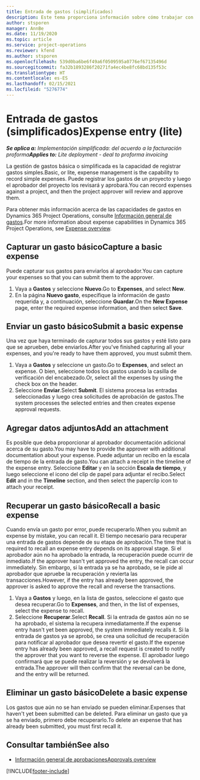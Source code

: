 ```yaml
---
title: Entrada de gastos (simplificados)
description: Este tema proporciona información sobre cómo trabajar con la entrada de gastos en una implementación simplificada.
author: stsporen
manager: AnnBe
ms.date: 11/19/2020
ms.topic: article
ms.service: project-operations
ms.reviewer: kfend
ms.author: stsporen
ms.openlocfilehash: 539d0ba6be6f49a6f0509595a0776ef67135496d
ms.sourcegitcommit: fa32b1893286f20271fa4ec4be8fc68bd135f53c
ms.translationtype: HT
ms.contentlocale: es-ES
ms.lasthandoff: 02/15/2021
ms.locfileid: "5276774"
---
```

# <a name="expense-entry-lite"></a><span data-ttu-id="a5ff3-103">Entrada de gastos (simplificados)</span><span class="sxs-lookup"><span data-stu-id="a5ff3-103">Expense entry (lite)</span></span>

<span data-ttu-id="a5ff3-104">_**Se aplica a:** Implementación simplificada: del acuerdo a la facturación proforma_</span><span class="sxs-lookup"><span data-stu-id="a5ff3-104">_**Applies to:** Lite deployment - deal to proforma invoicing_</span></span>

<span data-ttu-id="a5ff3-105">La gestión de gastos básica o simplificada es la capacidad de registrar gastos simples.</span><span class="sxs-lookup"><span data-stu-id="a5ff3-105">Basic, or lite, expense management is the capability to record simple expenses.</span></span> <span data-ttu-id="a5ff3-106">Puede registrar los gastos de un proyecto y luego el aprobador del proyecto los revisará y aprobará.</span><span class="sxs-lookup"><span data-stu-id="a5ff3-106">You can record expenses against a project, and then the project approver will review and approve them.</span></span>

<span data-ttu-id="a5ff3-107">Para obtener más información acerca de las capacidades de gastos en Dynamics 365 Project Operations, consulte [Información general de gastos](expense-overview.md).</span><span class="sxs-lookup"><span data-stu-id="a5ff3-107">For more information about expense capabilities in Dynamics 365 Project Operations, see [Expense overview](expense-overview.md).</span></span>

## <a name="capture-a-basic-expense"></a><span data-ttu-id="a5ff3-108">Capturar un gasto básico</span><span class="sxs-lookup"><span data-stu-id="a5ff3-108">Capture a basic expense</span></span>

<span data-ttu-id="a5ff3-109">Puede capturar sus gastos para enviarlos al aprobador.</span><span class="sxs-lookup"><span data-stu-id="a5ff3-109">You can capture your expenses so that you can submit them to the approver.</span></span>

1. <span data-ttu-id="a5ff3-110">Vaya a **Gastos** y seleccione **Nuevo**.</span><span class="sxs-lookup"><span data-stu-id="a5ff3-110">Go to **Expenses**, and select **New**.</span></span>
2. <span data-ttu-id="a5ff3-111">En la página **Nuevo gasto**, especifique la información de gasto requerida y, a continuación, seleccione **Guardar**.</span><span class="sxs-lookup"><span data-stu-id="a5ff3-111">On the **New Expense** page, enter the required expense information, and then select **Save**.</span></span>

## <a name="submit-a-basic-expense"></a><span data-ttu-id="a5ff3-112">Enviar un gasto básico</span><span class="sxs-lookup"><span data-stu-id="a5ff3-112">Submit a basic expense</span></span>

<span data-ttu-id="a5ff3-113">Una vez que haya terminado de capturar todos sus gastos y esté listo para que se aprueben, debe enviarlos.</span><span class="sxs-lookup"><span data-stu-id="a5ff3-113">After you've finished capturing all your expenses, and you're ready to have them approved, you must submit them.</span></span>

1. <span data-ttu-id="a5ff3-114">Vaya a **Gastos** y seleccione un gasto.</span><span class="sxs-lookup"><span data-stu-id="a5ff3-114">Go to **Expenses**, and select an expense.</span></span> <span data-ttu-id="a5ff3-115">O bien, seleccione todos los gastos usando la casilla de verificación del encabezado.</span><span class="sxs-lookup"><span data-stu-id="a5ff3-115">Or, select all the expenses by using the check box on the header.</span></span>
2. <span data-ttu-id="a5ff3-116">Seleccione **Enviar**.</span><span class="sxs-lookup"><span data-stu-id="a5ff3-116">Select **Submit**.</span></span> <span data-ttu-id="a5ff3-117">El sistema procesa las entradas seleccionadas y luego crea solicitudes de aprobación de gastos.</span><span class="sxs-lookup"><span data-stu-id="a5ff3-117">The system processes the selected entries and then creates expense approval requests.</span></span>

## <a name="add-an-attachment"></a><span data-ttu-id="a5ff3-118">Agregar datos adjuntos</span><span class="sxs-lookup"><span data-stu-id="a5ff3-118">Add an attachment</span></span>

<span data-ttu-id="a5ff3-119">Es posible que deba proporcionar al aprobador documentación adicional acerca de su gasto.</span><span class="sxs-lookup"><span data-stu-id="a5ff3-119">You may have to provide the approver with additional documentation about your expense.</span></span> <span data-ttu-id="a5ff3-120">Puede adjuntar un recibo en la escala de tiempo de la entrada de gasto.</span><span class="sxs-lookup"><span data-stu-id="a5ff3-120">You can attach a receipt in the timeline of the expense entry.</span></span> <span data-ttu-id="a5ff3-121">Seleccione **Editar** y en la sección **Escala de tiempo**, y luego seleccione el icono del clip de papel para adjuntar el recibo.</span><span class="sxs-lookup"><span data-stu-id="a5ff3-121">Select **Edit** and in the **Timeline** section, and then select the paperclip icon to attach your receipt.</span></span>

## <a name="recall-a-basic-expense"></a><span data-ttu-id="a5ff3-122">Recuperar un gasto básico</span><span class="sxs-lookup"><span data-stu-id="a5ff3-122">Recall a basic expense</span></span>

<span data-ttu-id="a5ff3-123">Cuando envía un gasto por error, puede recuperarlo.</span><span class="sxs-lookup"><span data-stu-id="a5ff3-123">When you submit an expense by mistake, you can recall it.</span></span> <span data-ttu-id="a5ff3-124">El tiempo necesario para recuperar una entrada de gastos depende de su etapa de aprobación.</span><span class="sxs-lookup"><span data-stu-id="a5ff3-124">The time that is required to recall an expense entry depends on its approval stage.</span></span>  <span data-ttu-id="a5ff3-125">Si el aprobador aún no ha aprobado la entrada, la recuperación puede ocurrir de inmediato.</span><span class="sxs-lookup"><span data-stu-id="a5ff3-125">If the approver hasn't yet approved the entry, the recall can occur immediately.</span></span> <span data-ttu-id="a5ff3-126">Sin embargo, si la entrada ya se ha aprobado, se le pide al aprobador que apruebe la recuperación y revierta las transacciones.</span><span class="sxs-lookup"><span data-stu-id="a5ff3-126">However, if the entry has already been approved, the approver is asked to approve the recall and reverse the transactions.</span></span>

1. <span data-ttu-id="a5ff3-127">Vaya a **Gastos** y luego, en la lista de gastos, seleccione el gasto que desea recuperar.</span><span class="sxs-lookup"><span data-stu-id="a5ff3-127">Go to **Expenses**, and then, in the list of expenses, select the expense to recall.</span></span>
2. <span data-ttu-id="a5ff3-128">Seleccione **Recuperar**.</span><span class="sxs-lookup"><span data-stu-id="a5ff3-128">Select **Recall**.</span></span> <span data-ttu-id="a5ff3-129">Si la entrada de gastos aún no se ha aprobado, el sistema la recupera inmediatamente.</span><span class="sxs-lookup"><span data-stu-id="a5ff3-129">If the expense entry hasn't yet been approved, the system immediately recalls it.</span></span> <span data-ttu-id="a5ff3-130">Si la entrada de gastos ya se aprobó, se crea una solicitud de recuperación para notificar al aprobador que desea revertir el gasto.</span><span class="sxs-lookup"><span data-stu-id="a5ff3-130">If the expense entry has already been approved, a recall request is created to notify the approver that you want to reverse the expense.</span></span> <span data-ttu-id="a5ff3-131">El aprobador luego confirmará que se puede realizar la reversión y se devolverá la entrada.</span><span class="sxs-lookup"><span data-stu-id="a5ff3-131">The approver will then confirm that the reversal can be done, and the entry will be returned.</span></span>

## <a name="delete-a-basic-expense"></a><span data-ttu-id="a5ff3-132">Eliminar un gasto básico</span><span class="sxs-lookup"><span data-stu-id="a5ff3-132">Delete a basic expense</span></span>

<span data-ttu-id="a5ff3-133">Los gastos que aún no se han enviado se pueden eliminar.</span><span class="sxs-lookup"><span data-stu-id="a5ff3-133">Expenses that haven't yet been submitted can be deleted.</span></span> <span data-ttu-id="a5ff3-134">Para eliminar un gasto que ya se ha enviado, primero debe recuperarlo.</span><span class="sxs-lookup"><span data-stu-id="a5ff3-134">To delete an expense that has already been submitted, you must first recall it.</span></span>

## <a name="see-also"></a><span data-ttu-id="a5ff3-135">Consultar también</span><span class="sxs-lookup"><span data-stu-id="a5ff3-135">See also</span></span>

- [<span data-ttu-id="a5ff3-136">Información general de aprobaciones</span><span class="sxs-lookup"><span data-stu-id="a5ff3-136">Approvals overview</span></span>](../approvals/approvals-overview.md)


[!INCLUDE[footer-include](../includes/footer-banner.md)]